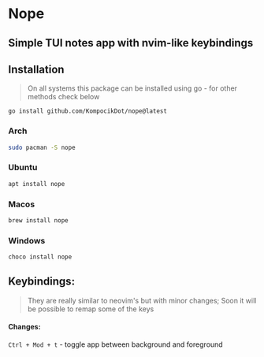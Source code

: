# Nope
## Simple TUI notes app with nvim-like keybindings

## Installation

> On all systems this package can be installed using go - for other methods check below


`go install github.com/KompocikDot/nope@latest`

### Arch
```bash
sudo pacman -S nope
```

### Ubuntu
```bash
apt install nope
```

### Macos
```bash
brew install nope
```

### Windows
```bash
choco install nope
```

## Keybindings:
> They are really similar to neovim's but with minor changes; Soon it will be possible to remap some of the keys

#### Changes:
`Ctrl + Mod + t` - toggle app between background and foreground

